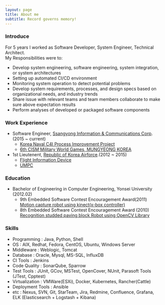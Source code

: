 ```yaml
---
layout: page
title: About me
subtitle: Record governs memory!
---
```


### Introduce  
For 5 years I worked as Software Developer, System Engineer, Technical Architect.  
My Responsibilities were to:  
- Develop system engineering, software engineering, system integration, or system architectures
- Setting up automated CI/CD environment
- Monitoring system operation to detect potential problems
- Develop system requirements, processes, and design specs based on organizational needs, and industry trends
- Share issue with relevant teams and team members collaborate to make sure above expectation results
- Perform analyses of developed or packaged software components

### Work Experience
- Software Engineer, [Ssangyong Information & Communications Corp](http://www.sicc.co.kr/Index.do). (2015 ~ current)
  - [Korea Naval C4I Process Improvement Project](http://gdnews.kr/news/article.html?no=2932)  
  - [6th CISM Military World Games, MUNGYEONG KOREA](http://www.edaily.co.kr/news/NewsRead.edy?SCD=JE41&newsid=01394006609531936&DCD=A00504&OutLnkChk=Y)  
- 1st Lieutenent, [Republic of Korea Airforce](http://www.airforce.mil.kr:8081/user/indexMain.action?siteId=airforce).(2012 ~ 2015)
  - [Flight Information Device](http://kookbang.dema.mil.kr/kookbangWeb/view.do?parent_no=1&bbs_id=BBSMSTR_000000000006&ntt_writ_date=20140128)
  - [UMPC](http://kookbang.dema.mil.kr/kookbangWeb/view.do?ntt_writ_date=20080919&parent_no=3&bbs_id=BBSMSTR_000000000006)

### Education
- Bachelor of Engineering in Computer Engineering, Yonsei University (2012.02)
  - 9th Embedded Software Contest Encouragement Award(2011)  
    [Motion capture robot using kinect(x-box controller)](http://eswcontest.com/bbs/board.php?tbl=award&&chr=&category=2011%B3%E2&findType=&findWord=&sort1=&sort2=&page=2)
  - 8th Embedded Software Contest Encouragement Award (2010)
    [Recognition studded paving block Robot using OpenCV Library](http://eswcontest.com/bbs/board.php?tbl=award&&chr=&category=2010%B3%E2&findType=&findWord=&sort1=&sort2=&page=2)

### Skills
- Programming : Java, Python, Shell
- OS : AIX, Redhat, Fedora, CentOS, Ubuntu, Windows Server
- Middleware : Weblogic, Tomcat
- Database : Oracle, Mysql, MS-SQL, InfluxDB
- CI Tools : Jenkins
- Code Quality : SonarQube, Sparrow
- Test Tools : JUnit, GCov, MSTest, OpenCover, NUnit, Parasoft Tools (JTest, Cpptest)
- Virtualization : VMWare(ESXi), Docker, Kubernetes, Rancher(Cattle)
- Deployment Tools : Ansible
- etc : Nexus, SVN, Git, StarTeam, Jira, Redmine, Confluence, Grafana, ELK (Elasticsearch + Logstash + Kibana)